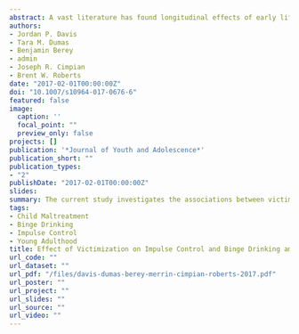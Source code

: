 ```yaml
---
abstract: A vast literature has found longitudinal effects of early life stress on substance use and self-regulatory processes. These associations may vary by period-specific development among youth involved in the juvenile justice system. The current study used an accelerated longitudinal design and auto-regressive latent trajectory with structure residuals (ALT-SR) model to examine the within-person cross-lagged associations between binge drinking, impulse control, and victimization from 15 to 25 years of age. A large sample (N = 1100) of justice-involved youth were followed longitudinally for 7 years (Mage_baseline = 15.8, Mage_conclusion = 22.8). In general, the sample was ethnically diverse (41% Black, 34% Hispanic, 21% White, 4.3% Other) and primarily male (87.2%). Participants reported on their frequency of binge drinking, impulse control, and frequency of victimization at each time point. The results indicated that, during adolescence, victimization and binge drinking attenuated impulse control, which resulted in more binge drinking and victimization during young adulthood. The current study highlights the importance of assessing developmental processes and period-specific transitions among at risk youth, especially for youth experiencing early life stress.
authors:
- Jordan P. Davis
- Tara M. Dumas
- Benjamin Berey
- admin
- Joseph R. Cimpian
- Brent W. Roberts
date: "2017-02-01T00:00:00Z"
doi: "10.1007/s10964-017-0676-6"
featured: false
image:
  caption: ''
  focal_point: ""
  preview_only: false
projects: []
publication: '*Journal of Youth and Adolescence*'
publication_short: ""
publication_types:
- "2"
publishDate: "2017-02-01T00:00:00Z"
slides: 
summary: The current study investigates the associations between victimization, binge drinking, and impulse control from adolescence to young adulthood in a sample of early-onset justice involved youth.
tags:
- Child Maltreatment
- Binge Drinking
- Impulse Control
- Young Adulthood
title: Effect of Victimization on Impulse Control and Binge Drinking among Serious Juvenile Offenders from Adolescence to Young Adulthood
url_code: ""
url_dataset: ""
url_pdf: "/files/davis-dumas-berey-merrin-cimpian-roberts-2017.pdf"
url_poster: ""
url_project: ""
url_slides: ""
url_source: ""
url_video: ""
---
```

